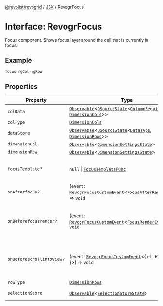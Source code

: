 [@revolist/revogrid](README.md) / [JSX](Namespace.JSX.md) / RevogrFocus

# Interface: RevogrFocus

Focus component. Shows focus layer around the cell that is currently in focus.

## Example

```ts
focus-rgCol-rgRow
```

## Properties

| Property | Type | Description | Defined in |
| ------ | ------ | ------ | ------ |
| `colData` | [`Observable`](TypeAlias.Observable.md)\<[`DSourceState`](TypeAlias.DSourceState.md)\<[`ColumnRegular`](Interface.ColumnRegular.md), [`DimensionCols`](TypeAlias.DimensionCols.md)\>\> | Column source | [src/components.d.ts:1723](https://github.com/revolist/revogrid/blob/8213d73a71275549be4832f9fff99c2dcf82fa2e/src/components.d.ts#L1723) |
| `colType` | [`DimensionCols`](TypeAlias.DimensionCols.md) | Column type | [src/components.d.ts:1727](https://github.com/revolist/revogrid/blob/8213d73a71275549be4832f9fff99c2dcf82fa2e/src/components.d.ts#L1727) |
| `dataStore` | [`Observable`](TypeAlias.Observable.md)\<[`DSourceState`](TypeAlias.DSourceState.md)\<[`DataType`](TypeAlias.DataType.md), [`DimensionRows`](TypeAlias.DimensionRows.md)\>\> | Data rows source | [src/components.d.ts:1731](https://github.com/revolist/revogrid/blob/8213d73a71275549be4832f9fff99c2dcf82fa2e/src/components.d.ts#L1731) |
| `dimensionCol` | [`Observable`](TypeAlias.Observable.md)\<[`DimensionSettingsState`](Interface.DimensionSettingsState.md)\> | Dimension settings X | [src/components.d.ts:1735](https://github.com/revolist/revogrid/blob/8213d73a71275549be4832f9fff99c2dcf82fa2e/src/components.d.ts#L1735) |
| `dimensionRow` | [`Observable`](TypeAlias.Observable.md)\<[`DimensionSettingsState`](Interface.DimensionSettingsState.md)\> | Dimension settings Y | [src/components.d.ts:1739](https://github.com/revolist/revogrid/blob/8213d73a71275549be4832f9fff99c2dcf82fa2e/src/components.d.ts#L1739) |
| `focusTemplate?` | `null` \| [`FocusTemplateFunc`](TypeAlias.FocusTemplateFunc.md) | Focus template custom function. Can be used to render custom focus layer. | [src/components.d.ts:1743](https://github.com/revolist/revogrid/blob/8213d73a71275549be4832f9fff99c2dcf82fa2e/src/components.d.ts#L1743) |
| `onAfterfocus?` | (`event`: [`RevogrFocusCustomEvent`](Interface.RevogrFocusCustomEvent.md)\<[`FocusAfterRenderEvent`](Interface.FocusAfterRenderEvent.md)\>) => `void` | Used to setup properties after focus was rendered | [src/components.d.ts:1747](https://github.com/revolist/revogrid/blob/8213d73a71275549be4832f9fff99c2dcf82fa2e/src/components.d.ts#L1747) |
| `onBeforefocusrender?` | (`event`: [`RevogrFocusCustomEvent`](Interface.RevogrFocusCustomEvent.md)\<[`FocusRenderEvent`](Interface.FocusRenderEvent.md)\>) => `void` | Before focus render event. Can be prevented by event.preventDefault(). If preventDefault used slot will be rendered. | [src/components.d.ts:1751](https://github.com/revolist/revogrid/blob/8213d73a71275549be4832f9fff99c2dcf82fa2e/src/components.d.ts#L1751) |
| `onBeforescrollintoview?` | (`event`: [`RevogrFocusCustomEvent`](Interface.RevogrFocusCustomEvent.md)\<\{ `el`: `HTMLElement`; \}\>) => `void` | Before focus changed verify if it's in view and scroll viewport into this view Can be prevented by event.preventDefault() | [src/components.d.ts:1755](https://github.com/revolist/revogrid/blob/8213d73a71275549be4832f9fff99c2dcf82fa2e/src/components.d.ts#L1755) |
| `rowType` | [`DimensionRows`](TypeAlias.DimensionRows.md) | Row type | [src/components.d.ts:1759](https://github.com/revolist/revogrid/blob/8213d73a71275549be4832f9fff99c2dcf82fa2e/src/components.d.ts#L1759) |
| `selectionStore` | [`Observable`](TypeAlias.Observable.md)\<[`SelectionStoreState`](TypeAlias.SelectionStoreState.md)\> | Selection, range, focus for selection | [src/components.d.ts:1763](https://github.com/revolist/revogrid/blob/8213d73a71275549be4832f9fff99c2dcf82fa2e/src/components.d.ts#L1763) |
